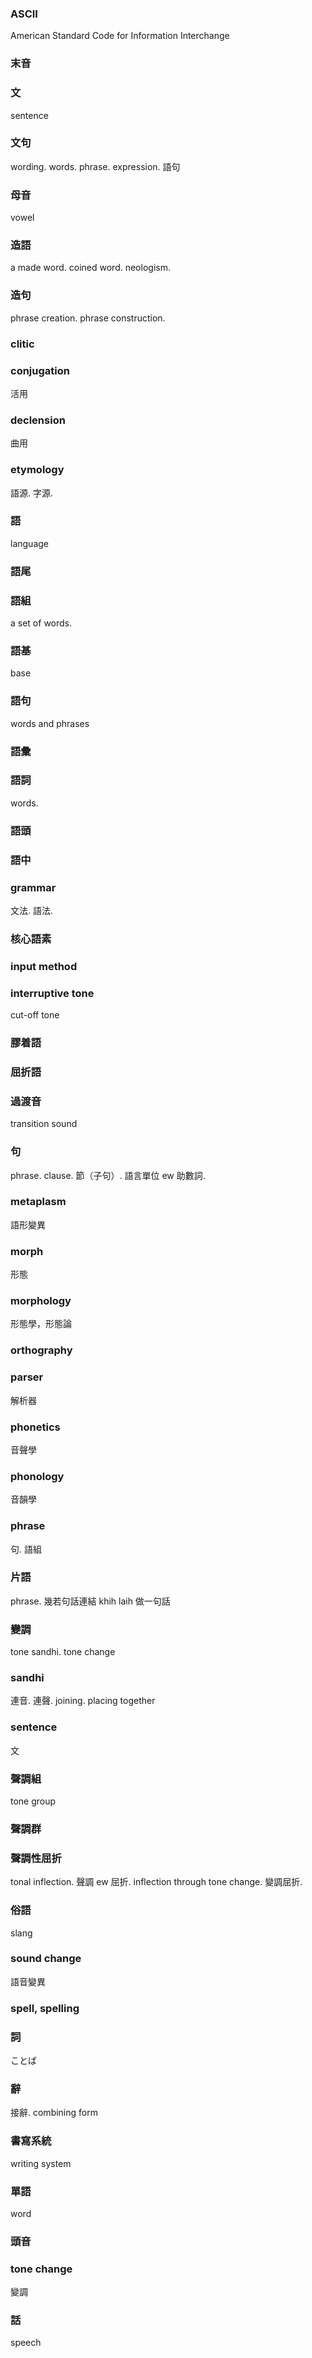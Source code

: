 ### ASCII

American Standard Code for Information Interchange

### 末音

### 文

sentence

### 文句

wording. words. phrase. expression. 語句

### 母音

vowel

### 造語

a made word. coined word. neologism.

### 造句

phrase creation. phrase construction.

### clitic

### conjugation

活用

### declension

曲用

### etymology

語源. 字源.

### 語

language

### 語尾

### 語組

a set of words.

### 語基

base

### 語句

words and phrases

### 語彙

### 語詞

words.

### 語頭

### 語中

### grammar

文法. 語法.

### 核心語素

### input method

### interruptive tone

cut-off tone

### 膠着語

### 屈折語

### 過渡音

transition sound

### 句

phrase. clause. 節（子句）. 語言單位 ew 助數詞. 

### metaplasm

語形變異

### morph

形態

### morphology

形態學，形態論

### orthography

### parser

解析器

### phonetics

音聲學

### phonology

音韻學

### phrase

句. 語組

### 片語

phrase. 幾若句話連結 khih laih 做一句話

### 變調

tone sandhi. tone change

### sandhi

連音. 連聲. joining. placing together

### sentence

文

### 聲調組

tone group

### 聲調群

### 聲調性屈折

tonal inflection. 聲調 ew 屈折.
inflection through tone change. 變調屈折.

### 俗語

slang

### sound change

語音變異

### spell, spelling

### 詞

ことば

### 辭

接辭. combining form

### 書寫系統

writing system

### 單語

word

### 頭音

### tone change

變調

### 話

speech
